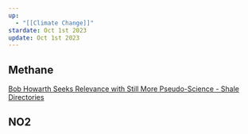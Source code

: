 ```yaml
---
up:
  - "[[Climate Change]]"
stardate: Oct 1st 2023
update: Oct 1st 2023
---
```

## Methane
[Bob Howarth Seeks Relevance with Still More Pseudo-Science - Shale Directories](https://www.shaledirectories.com/blog-1/bob-howarth-seeks-relevance-with-still-more-pseudo-science/)

## NO2